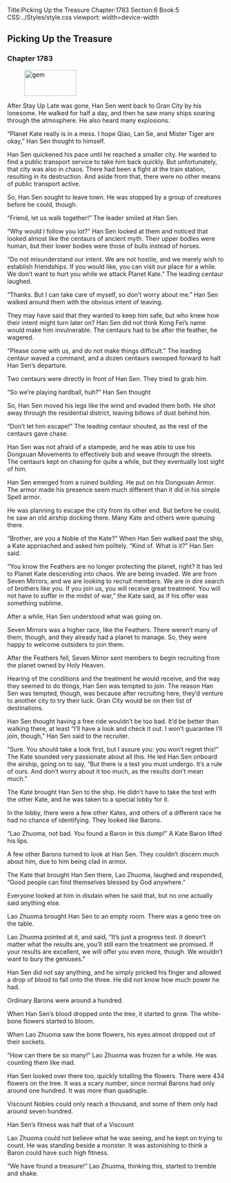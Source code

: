 Title:Picking Up the Treasure 
Chapter:1783 
Section:6 
Book:5 
CSS:../Styles/style.css 
viewport: width=device-width
  
## Picking Up the Treasure
### Chapter 1783 
<figure>
	<img src="../Images/gem.gif" alt="gem" id="gem" width="120" height="60" />
</figure>
  

  
  After Stay Up Late was gone, Han Sen went back to Gran City by his lonesome. He walked for half a day, and then he saw many ships soaring through the atmosphere. He also heard many explosions.

“Planet Kate really is in a mess. I hope Qiao, Lan Se, and Mister Tiger are okay,” Han Sen thought to himself.

Han Sen quickened his pace until he reached a smaller city. He wanted to find a public transport service to take him back quickly. But unfortunately, that city was also in chaos. There had been a fight at the train station, resulting in its destruction. And aside from that, there were no other means of public transport active.

So, Han Sen sought to leave town. He was stopped by a group of creatures before he could, though.

“Friend, let us walk together!” The leader smiled at Han Sen.

“Why would I follow you lot?” Han Sen looked at them and noticed that looked almost like the centaurs of ancient myth. Their upper bodies were human, but their lower bodies were those of bulls instead of horses.

“Do not misunderstand our intent. We are not hostile, and we merely wish to establish friendships. If you would like, you can visit our place for a while. We don’t want to hurt you while we attack Planet Kate.” The leading centaur laughed.

“Thanks. But I can take care of myself, so don’t worry about me.” Han Sen walked around them with the obvious intent of leaving.

They may have said that they wanted to keep him safe, but who knew how their intent might turn later on? Han Sen did not think Kong Fei’s name would make him invulnerable. The centaurs had to be after the feather, he wagered.

“Please come with us, and do not make things difficult.” The leading centaur waved a command, and a dozen centaurs swooped forward to halt Han Sen’s departure.

Two centaurs were directly in front of Han Sen. They tried to grab him.

“So we’re playing hardball, huh?” Han Sen thought

So, Han Sen moved his legs like the wind and evaded them both. He shot away through the residential district, leaving billows of dust behind him.

“Don’t let him escape!” The leading centaur shouted, as the rest of the centaurs gave chase.

Han Sen was not afraid of a stampede, and he was able to use his Dongxuan Movements to effectively bob and weave through the streets. The centaurs kept on chasing for quite a while, but they eventually lost sight of him.

Han Sen emerged from a ruined building. He put on his Dongxuan Armor. The armor made his presence seem much different than it did in his simple Spell armor.

He was planning to escape the city from its other end. But before he could, he saw an old airship docking there. Many Kate and others were queuing there.

“Brother, are you a Noble of the Kate?” When Han Sen walked past the ship, a Kate approached and asked him politely. “Kind of. What is it?” Han Sen said.

“You know the Feathers are no longer protecting the planet, right? It has led to Planet Kate descending into chaos. We are being invaded. We are from Seven Mirrors, and we are looking to recruit members. We are in dire search of brothers like you. If you join us, you will receive great treatment. You will not have to suffer in the midst of war,” the Kate said, as if his offer was something sublime.

After a while, Han Sen understood what was going on.

Seven Mirrors was a higher race, like the Feathers. There weren’t many of them, though, and they already had a planet to manage. So, they were happy to welcome outsiders to join them.

After the Feathers fell, Seven Mirror sent members to begin recruiting from the planet owned by Holy Heaven.

Hearing of the conditions and the treatment he would receive, and the way they seemed to do things, Han Sen was tempted to join. The reason Han Sen was tempted, though, was because after recruiting here, they’d venture to another city to try their luck. Gran City would be on their list of destinations.

Han Sen thought having a free ride wouldn’t be too bad. It’d be better than walking there, at least “I’ll have a look and check it out. I won’t guarantee I’ll join, though,” Han Sen said to the recruiter.

“Sure. You should take a look first, but I assure you: you won’t regret this!” The Kate sounded very passionate about all this. He led Han Sen onboard the airship, going on to say, “But there is a test you must undergo. It’s a rule of ours. And don’t worry about it too much, as the results don’t mean much.”

The Kate brought Han Sen to the ship. He didn’t have to take the test with the other Kate, and he was taken to a special lobby for it.

In the lobby, there were a few other Kates, and others of a different race he had no chance of identifying. They looked like Barons.

“Lao Zhuoma, not bad. You found a Baron in this dump!” A Kate Baron lifted his lips.

A few other Barons turned to look at Han Sen. They couldn’t discern much about him, due to him being clad in armor.

The Kate that brought Han Sen there, Lao Zhuoma, laughed and responded, “Good people can find themselves blessed by God anywhere.”

Everyone looked at him in disdain when he said that, but no one actually said anything else.

Lao Zhuoma brought Han Sen to an empty room. There was a geno tree on the table.

Lao Zhuoma pointed at it, and said, “It’s just a progress test. It doesn’t matter what the results are, you’ll still earn the treatment we promised. If your results are excellent, we will offer you even more, though. We wouldn’t want to bury the geniuses.”

Han Sen did not say anything, and he simply pricked his finger and allowed a drop of blood to fall onto the three. He did not know how much power he had.

Ordinary Barons were around a hundred.

When Han Sen’s blood dropped onto the tree, it started to grow. The white-bone flowers started to bloom.

When Lao Zhuoma saw the bone flowers, his eyes almost dropped out of their sockets.

“How can there be so many!” Lao Zhuoma was frozen for a while. He was counting them like mad.

Han Sen looked over there too, quickly totalling the flowers. There were 434 flowers on the tree. It was a scary number, since normal Barons had only around one hundred. It was more than quadruple.

Viscount Nobles could only reach a thousand, and some of them only had around seven hundred.

Han Sen’s fitness was half that of a Viscount

Lao Zhuoma could not believe what he was seeing, and he kept on trying to count. He was standing beside a monster. It was astonishing to think a Baron could have such high fitness.

“We have found a treasure!” Lao Zhuoma, thinking this, started to tremble and shake.
